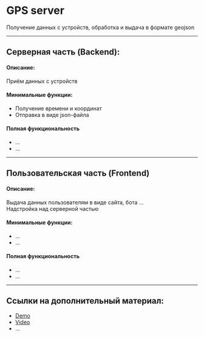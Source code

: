# GPS server
Получение данных с устройств, обработка и выдача в формате geojson
***
## Серверная часть (Backend):
#### Описание: 
Приём данных с устройств

#### Минимальные функции:
* Получение времени и координат
* Отправка в виде json-файла
#### Полная функциональность
* ...
* ...

***
## Пользовательская часть (Frontend)
#### Описание: 
Выдача данных пользователям в виде сайта, бота ...  
Надстройка над серверной частью
#### Минимальные функции:
* ...
* ...
#### Полная функциональность
* ...
* ...
***

## Ссылки на дополнительный материал:
* [Demo](url)
* [Video](url)
* ...
